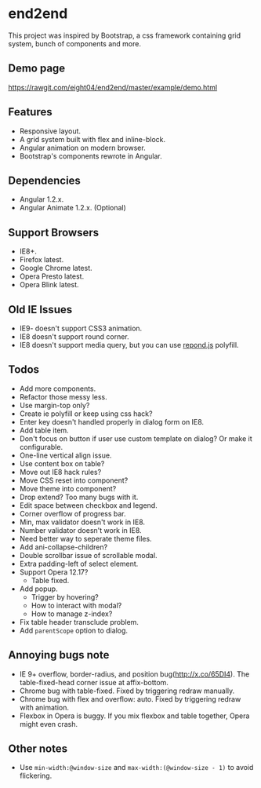 end2end
=======
This project was inspired by Bootstrap, a css framework containing grid system, bunch of components and more.

Demo page
---------
<https://rawgit.com/eight04/end2end/master/example/demo.html>

Features
--------
* Responsive layout.
* A grid system built with flex and inline-block.
* Angular animation on modern browser.
* Bootstrap's components rewrote in Angular.

Dependencies
------------
* Angular 1.2.x.
* Angular Animate 1.2.x. (Optional)

Support Browsers
----------------
* IE8+.
* Firefox latest.
* Google Chrome latest.
* Opera Presto latest.
* Opera Blink latest.

Old IE Issues
-------------
* IE9- doesn't support CSS3 animation.
* IE8 doesn't support round corner.
* IE8 doesn't support media query, but you can use [repond.js][respond-js] polyfill.

[respond-js]: https://github.com/scottjehl/Respond

Todos
-----
* Add more components.
* Refactor those messy less.
* Use margin-top only?
* Create ie polyfill or keep using css hack?
* Enter key doesn't handled properly in dialog form on IE8.
* Add table item.
* Don't focus on button if user use custom template on dialog? Or make it configurable.
* One-line vertical align issue.
* Use content box on table?
* Move out IE8 hack rules?
* Move CSS reset into component?
* Move theme into component?
* Drop extend? Too many bugs with it.
* Edit space between checkbox and legend.
* Corner overflow of progress bar.
* Min, max validator doesn't work in IE8.
* Number validator doesn't work in IE8.
* Need better way to seperate theme files.
* Add ani-collapse-children?
* Double scrollbar issue of scrollable modal.
* Extra padding-left of select element.
* Support Opera 12.17?
	- Table fixed.
* Add popup.
	- Trigger by hovering?
	- How to interact with modal?
	- How to manage z-index?
* Fix table header transclude problem.
* Add `parentScope` option to dialog.

Annoying bugs note
------------------
* IE 9+ overflow, border-radius, and position bug(http://x.co/65DI4). The table-fixed-head corner issue at affix-bottom.
* Chrome bug with table-fixed. Fixed by triggering redraw manually.
* Chrome bug with flex and overflow: auto. Fixed by triggering redraw with animation.
* Flexbox in Opera is buggy. If you mix flexbox and table together, Opera might even crash.

Other notes
-----------
* Use `min-width:@window-size` and `max-width:(@window-size - 1)` to avoid flickering.
